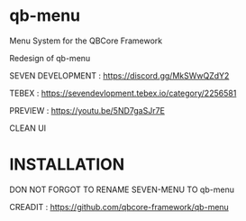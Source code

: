 # qb-menu
Menu System for the QBCore Framework

Redesign of qb-menu

SEVEN DEVELOPMENT : https://discord.gg/MkSWwQZdY2

TEBEX : https://sevendevlopment.tebex.io/category/2256581

PREVIEW : https://youtu.be/5ND7gaSJr7E


CLEAN UI



# INSTALLATION

DON NOT FORGOT TO RENAME SEVEN-MENU TO qb-menu 


CREADIT : https://github.com/qbcore-framework/qb-menu



